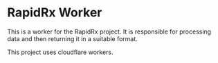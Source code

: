 # RapidRx Worker

This is a worker for the RapidRx project. It is responsible for processing data and then returning it in a suitable format.

This project uses cloudflare workers.